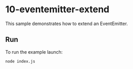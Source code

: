 # 10-eventemitter-extend

This sample demonstrates how to extend an EventEmitter.

## Run

To run the example launch:

```bash
node index.js
```

